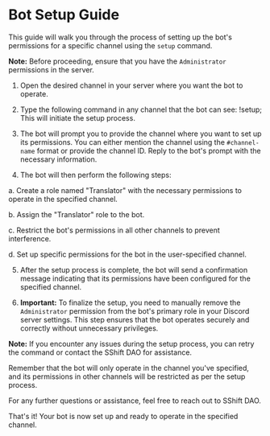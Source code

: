 # Bot Setup Guide

This guide will walk you through the process of setting up the bot's permissions for a specific channel using the `setup` command.

**Note:** Before proceeding, ensure that you have the `Administrator` permissions in the server.

1. Open the desired channel in your server where you want the bot to operate.

2. Type the following command in any channel that the bot can see: !setup; This will initiate the setup process.

3. The bot will prompt you to provide the channel where you want to set up its permissions. You can either mention the channel using the `#channel-name` format or provide the channel ID. Reply to the bot's prompt with the necessary information.

4. The bot will then perform the following steps:

a. Create a role named "Translator" with the necessary permissions to operate in the specified channel.

b. Assign the "Translator" role to the bot.

c. Restrict the bot's permissions in all other channels to prevent interference.

d. Set up specific permissions for the bot in the user-specified channel.

5. After the setup process is complete, the bot will send a confirmation message indicating that its permissions have been configured for the specified channel.

6. **Important:** To finalize the setup, you need to manually remove the `Administrator` permission from the bot's primary role in your Discord server settings. This step ensures that the bot operates securely and correctly without unnecessary privileges.

**Note:** If you encounter any issues during the setup process, you can retry the command or contact the SShift DAO for assistance.

Remember that the bot will only operate in the channel you've specified, and its permissions in other channels will be restricted as per the setup process.

For any further questions or assistance, feel free to reach out to SShift DAO.

That's it! Your bot is now set up and ready to operate in the specified channel.

